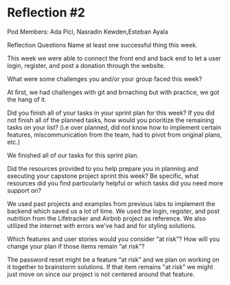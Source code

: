 # Reflection #2


Pod Members: Ada Pici, Nasradin Kewden,Esteban Ayala

Reflection Questions
Name at least one successful thing this week.

This week we were able to connect the front end and back end to let a user login, register, and post a donation through the website.

What were some challenges you and/or your group faced this week?

At first, we had challenges with git and brnaching but with practice, we got the hang of it. 


Did you finish all of your tasks in your sprint plan for this week? If you did not finish all of the planned tasks, how would you prioritize the remaining tasks on your list? (i.e over planned, did not know how to implement certain features, miscommunication from the team, had to pivot from original plans, etc.)

We finished all of our tasks for this sprint plan.

Did the resources provided to you help prepare you in planning and executing your capstone project sprint this week? Be specific, what resources did you find particularly helpful or which tasks did you need more support on?

We used past projects and examples from previous labs to implement the backend which saved us a lot of time. We used the login, register, and post nutrition from the Lifetracker and Airbnb project as reference. We also utilized the internet with errors we've had and for styling solutions. 

Which features and user stories would you consider “at risk”? How will you change your plan if those items remain “at risk”?

The password reset might be a feature “at risk” and we plan on working on it together to brainstorm solutions. If that item remains "at risk" we might just move on since our project is not centered around that feature.
